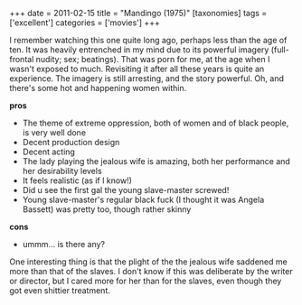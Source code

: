 +++
date = 2011-02-15
title = "Mandingo (1975)"
[taxonomies]
tags = ['excellent']
categories = ['movies']
+++

I remember watching this one quite long ago, perhaps less than the age
of ten. It was heavily entrenched in my mind due to its powerful imagery
(full-frontal nudity; sex; beatings). That was porn for me, at the age
when I wasn't exposed to much. Revisiting it after all these years is
quite an experience. The imagery is still arresting, and the story
powerful. Oh, and there's some hot and happening women within.

**pros**

-   The theme of extreme oppression, both of women and of black people,
    is very well done
-   Decent production design
-   Decent acting
-   The lady playing the jealous wife is amazing, both her performance
    and her desirability levels
-   It feels realistic (as if I know!)
-   Did u see the first gal the young slave-master screwed!
-   Young slave-master's regular black fuck (I thought it was Angela
    Bassett) was pretty too, though rather skinny

**cons**

-   ummm... is there any?

One interesting thing is that the plight of the the jealous wife
saddened me more than that of the slaves. I don't know if this was
deliberate by the writer or director, but I cared more for her than for
the slaves, even though they got even shittier treatment.

